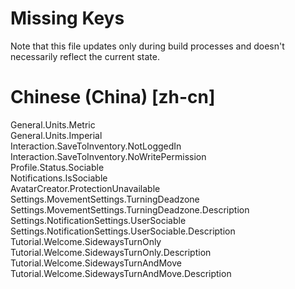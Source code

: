 # Missing Keys
Note that this file updates only during build processes and doesn't necessarily reflect the current state.

# Chinese (China) [zh-cn]
General.Units.Metric  
General.Units.Imperial  
Interaction.SaveToInventory.NotLoggedIn  
Interaction.SaveToInventory.NoWritePermission  
Profile.Status.Sociable  
Notifications.IsSociable  
AvatarCreator.ProtectionUnavailable  
Settings.MovementSettings.TurningDeadzone  
Settings.MovementSettings.TurningDeadzone.Description  
Settings.NotificationSettings.UserSociable  
Settings.NotificationSettings.UserSociable.Description  
Tutorial.Welcome.SidewaysTurnOnly  
Tutorial.Welcome.SidewaysTurnOnly.Description  
Tutorial.Welcome.SidewaysTurnAndMove  
Tutorial.Welcome.SidewaysTurnAndMove.Description  

